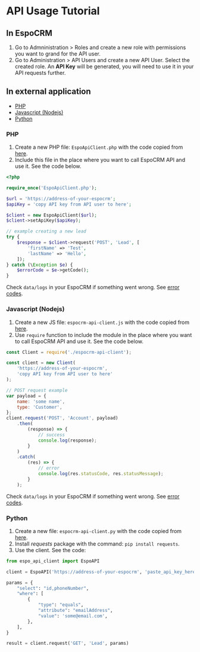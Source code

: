 # API Usage Tutorial

## In EspoCRM

1. Go to Admninistration > Roles and create a new role with permissions you want to grand for the API user.
2. Go to Administration > API Users and create a new API User. Select the created role. An **API Key** will be generated, you will need to use it in your API requests further.

## In external application

* [PHP](#php)
* [Javascript (Nodejs)](#javascript-nodejs)
* [Python](#python)

### PHP

1. Create a new PHP file: `EspoApiClient.php` with the code copied from [here](api-client-php.md#class).
2. Include this file in the place where you want to call EspoCRM API and use it. See the code below.

```php
<?php

require_once('EspoApiClient.php');

$url = 'https://address-of-your-espocrm';
$apiKey = 'copy API key from API user to here';

$client = new EspoApiClient($url);
$client->setApiKey($apiKey);

// example creating a new lead
try {
    $response = $client->request('POST', 'Lead', [
        'firstName' => 'Test',
        'lastName' => 'Hello',
    ]);
} catch (\Exception $e) {
    $errorCode = $e->getCode();
}
```

Check `data/logs` in your EspoCRM if something went wrong. See [error codes](api.md#error-codes).

### Javascript (Nodejs)

1. Create a new JS file: `espocrm-api-client.js` with the code copied from [here](api-client-js.md#module).
2. Use `require` function to include the module in the place where you want to call EspoCRM API and use it. See the code below.

```js
const Client = require('./espocrm-api-client');

const client = new Client(
    'https://address-of-your-espocrm',
    'copy API key from API user to here'
);

// POST request example
var payload = {
    name: 'some name',
    type: 'Customer',
};
client.request('POST', 'Account', payload)
    .then(
        (response) => {
            // success
            console.log(response);
        }
    )
    .catch(
        (res) => {
            // error
            console.log(res.statusCode, res.statusMessage);
        }
    );
```


Check `data/logs` in your EspoCRM if something went wrong. See [error codes](api.md#error-codes).

### Python

1. Create a new file: `espocrm-api-client.py` with the code copied from [here](api-client-python.md#class).
2. Install *requests* package with the command: `pip install requests`.
3. Use the client. See the code:

```python
from espo_api_client import EspoAPI

client = EspoAPI('https://address-of-your-espocrm', 'paste_api_key_here')

params = {
    "select": "id,phoneNumber",
    "where": [
        {
            "type": "equals",
            "attribute": "emailAddress",
            "value": 'some@email.com',
        },
    ],
}

result = client.request('GET', 'Lead', params)
```
```
